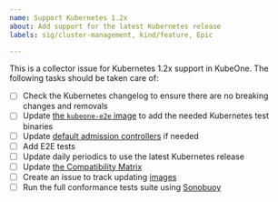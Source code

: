 ```yaml
---
name: Support Kubernetes 1.2x
about: Add support for the latest Kubernetes release
labels: sig/cluster-management, kind/feature, Epic

---
```


<!--
Update default admission controllers if needed:
To find out what admission controllers are enabled by default, you can run
kube-apiserver --help and search for the --enable-admission-plugins flag.
The easiest way to run kube-apiserver is using Docker such as:
docker run --rm k8s.gcr.io/kube-apiserver:v1.2x.0 kube-apiserver -h
-->

This is a collector issue for Kubernetes 1.2x support in KubeOne. The following tasks should be taken care of:

* [ ] Check the Kubernetes changelog to ensure there are no breaking changes and removals
* [ ] Update [the `kubeone-e2e` image](https://github.com/kubermatic/kubeone/tree/master/hack/images/kubeone-e2e) to add the needed Kubernetes test binaries <!-- link to the PR -->
* [ ] Update [default admission controllers](https://github.com/kubermatic/kubeone/blob/master/pkg/kubeflags/data.go) if needed <!-- link to the PR -->
* [ ] Add E2E tests <!-- link to the PR -->
* [ ] Update daily periodics to use the latest Kubernetes release
* [ ] Update [the Compatibility Matrix](https://docs.kubermatic.com/kubeone/master/architecture/compatibility/) <!-- link to the PR -->
* [ ] Create an issue to track updating [images](https://github.com/kubermatic/kubeone/blob/master/pkg/templates/images/images.go) <!-- link to the issue -->
* [ ] Run the full conformance tests suite using [Sonobuoy](https://github.com/vmware-tanzu/sonobuoy)

<!--
**Action items:**

* [ ] insert any action items here
-->
